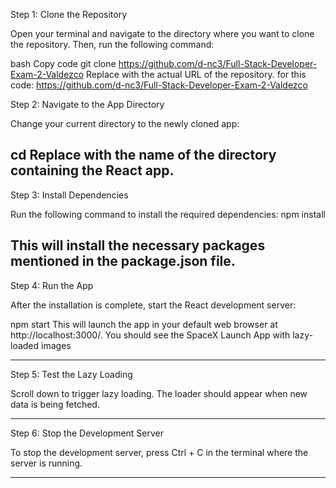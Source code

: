 Step 1: Clone the Repository

Open your terminal and navigate to the directory where you want to clone the repository. Then, run the following command:

bash
Copy code
git clone <https://github.com/d-nc3/Full-Stack-Developer-Exam-2-Valdezco>
Replace <repository-url> with the actual URL of the repository. for this code:  https://github.com/d-nc3/Full-Stack-Developer-Exam-2-Valdezco

Step 2: Navigate to the App Directory

Change your current directory to the newly cloned app:

cd <app-directory>
Replace <app-directory> with the name of the directory containing the React app.
----------------------------

Step 3: Install Dependencies

Run the following command to install the required dependencies:
npm install

This will install the necessary packages mentioned in the package.json file.
---------------------------

Step 4: Run the App

After the installation is complete, start the React development server:

npm start
This will launch the app in your default web browser at http://localhost:3000/. You should see the SpaceX Launch App with lazy-loaded images 

---------------------------

Step 5: Test the Lazy Loading

Scroll down to trigger lazy loading. The loader should appear when new data is being fetched.

----------------------------
Step 6: Stop the Development Server

To stop the development server, press Ctrl + C in the terminal where the server is running.

----------------------------